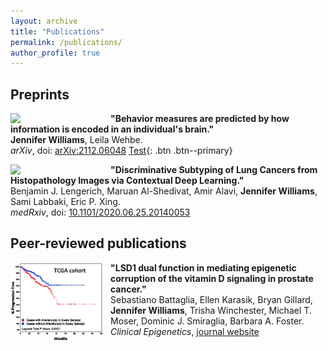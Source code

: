 ```yaml
---
layout: archive
title: "Publications"
permalink: /publications/
author_profile: true
---
```


## Preprints
<img align="left" src="/images/individual_fig.png" width="150" style="margin-right:10px"/> **"Behavior measures are predicted by how information is encoded in an individual's brain."** <br>
**Jennifer Williams**, Leila Wehbe. <br>
*arXiv*, doi: [arXiv:2112.06048](https://arxiv.org/abs/2112.06048) 
[Test](https://arxiv.org/abs/2112.06048){: .btn .btn--primary}



<img align="left" src="/images/cen_fig.png" width="150" style="margin-right:10px"/> **"Discriminative Subtyping of Lung Cancers from Histopathology Images via Contextual Deep Learning."** <br>
Benjamin J. Lengerich, Maruan Al-Shedivat, Amir Alavi, **Jennifer Williams**, Sami Labbaki, Eric P. Xing. <br>
*medRxiv*, doi: [10.1101/2020.06.25.20140053](https://www.medrxiv.org/content/10.1101/2020.06.25.20140053v1)

## Peer-reviewed publications
<img align="left" src="/images/lsd1_fig.png" width="150" style="margin-right:10px"/> **"LSD1 dual function in mediating epigenetic corruption of the vitamin D signaling in prostate cancer."** <br>
Sebastiano Battaglia, Ellen Karasik, Bryan Gillard, **Jennifer Williams**, Trisha Winchester, Michael T. Moser, Dominic J. Smiraglia, Barbara A. Foster. <br>
*Clinical Epigenetics*, [journal website](https://clinicalepigeneticsjournal.biomedcentral.com/articles/10.1186/s13148-017-0382-y) 
